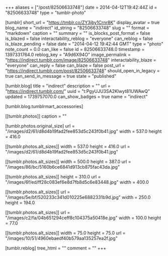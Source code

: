 +++
aliases = ["/post/82506633748"]
date = 2014-04-12T19:42:44Z
id = "82506633748"
type = "tumblr-photo"

[tumblr]
short_url = "https://tmblr.co/ZY3jby1Crnr8K"
display_avatar = true
blog_name = "indirect"
id_string = "82506633748"
slug = ""
format = "markdown"
caption = ""
summary = ""
is_blocks_post_format = false
is_blazed = false
interactability_reblog = "everyone"
can_reblog = false
is_blaze_pending = false
date = "2014-04-12 19:42:44 GMT"
type = "photo"
note_count = 0.0
can_like = false
id = 82506633748.0
timestamp = 1397331764.0
reblog_key = "A9d6X94O"
image_permalink = "https://indirect.tumblr.com/image/82506633748"
interactability_blaze = "everyone"
can_reply = false
can_blaze = false
post_url = "https://indirect.tumblr.com/post/82506633748"
should_open_in_legacy = true
can_send_in_message = true
state = "published"

[tumblr.blog]
title = "indirect"
description = ""
url = "https://indirect.tumblr.com/"
uuid = "t:PgyUJU3SA2Klwyt81UWAwQ"
updated = 1739757070.0
can_show_badges = true
name = "indirect"

[tumblr.blog.tumblrmart_accessories]

[[tumblr.photos]]
caption = ""

[tumblr.photos.original_size]
url = "/images/d2/61/d8d4b19fad2fee853d5c243f0b41.jpg"
width = 537.0
height = 416.0

[[tumblr.photos.alt_sizes]]
width = 537.0
height = 416.0
url = "/images/d2/61/d8d4b19fad2fee853d5c243f0b41.jpg"

[[tumblr.photos.alt_sizes]]
width = 500.0
height = 387.0
url = "/images/86/bc/5160b6ce6841d913cb875fac43da.jpg"

[[tumblr.photos.alt_sizes]]
height = 310.0
url = "/images/6f/ed/ff28c083ef6e8d7fb8d5c6e83448.jpg"
width = 400.0

[[tumblr.photos.alt_sizes]]
url = "/images/5e/bf/520233c341d010225e6882331b9d.jpg"
width = 250.0
height = 194.0

[[tumblr.photos.alt_sizes]]
url = "/images/c2/fa/04b651294ceff8c104375a50418e.jpg"
width = 100.0
height = 77.0

[[tumblr.photos.alt_sizes]]
width = 75.0
height = 75.0
url = "/images/10/51/4960ebaedf40b579aa135257ea2f.jpg"

[tumblr.reblog]
tree_html = ""
comment = ""
+++
